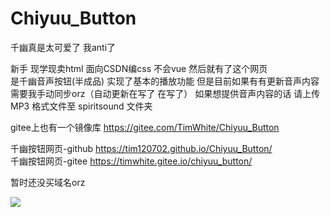 # Chiyuu_Button

千幽真是太可爱了 我anti了

新手 现学现卖html 面向CSDN编css 不会vue 然后就有了这个网页  
是千幽音声按钮(半成品) 实现了基本的播放功能 但是目前如果有有更新音声内容需要我手动同步orz（自动更新在写了 在写了） 
如果想提供音声内容的话 请上传 MP3 格式文件至 spiritsound 文件夹  

gitee上也有一个镜像库 https://gitee.com/TimWhite/Chiyuu_Button

千幽按钮网页-github https://tim120702.github.io/Chiyuu_Button/  
千幽按钮网页-gitee  https://timwhite.gitee.io/chiyuu_button/

暂时还没买域名orz   


![](https://github.com/Tim120702/Chiyuu_Button/blob/main/%E7%B4%A0%E6%9D%90/css.jpg?raw=true)

